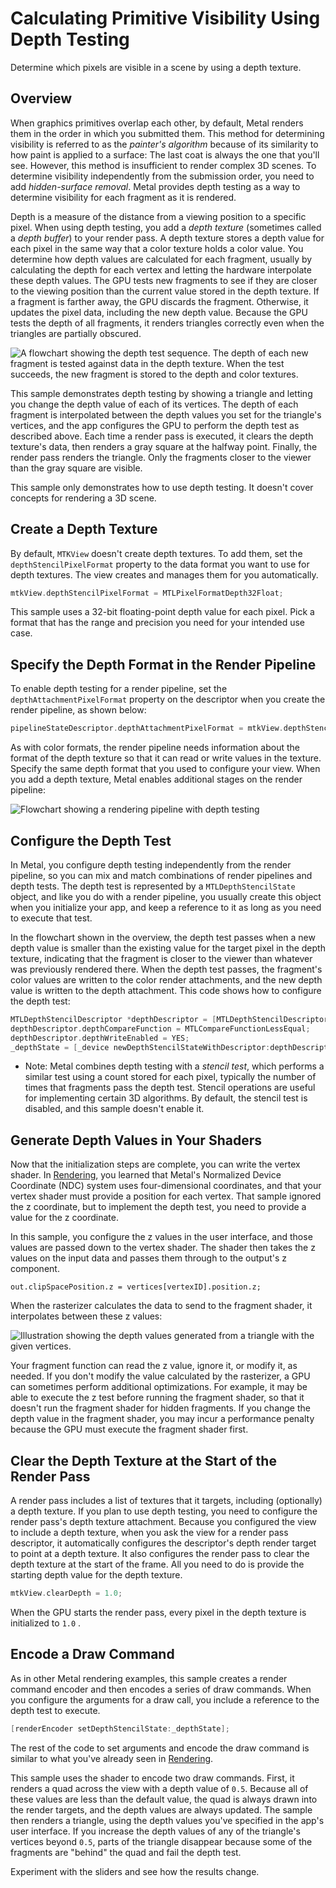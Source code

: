 # Calculating Primitive Visibility Using Depth Testing

Determine which pixels are visible in a scene by using a depth texture.

## Overview

When graphics primitives overlap each other, by default, Metal renders them in the order in which you submitted them. This method for determining visibility is referred to as the _painter's algorithm_ because of its similarity to how paint is applied to a surface: The last coat is always the one that you'll see. However, this method is insufficient to render complex 3D scenes.   To determine visibility independently from the submission order, you need to add *hidden-surface removal*. Metal provides depth testing as a way to determine visibility for each fragment as it is rendered.

Depth is a measure of the distance from a viewing position to a specific pixel. When using depth testing, you add a *depth texture* (sometimes called a *depth buffer*) to your render pass. A depth texture stores a depth value for each pixel in the same way that a color texture holds a color value. You determine how depth values are calculated for each fragment, usually by calculating the depth for each vertex and letting the hardware interpolate these depth values. The GPU tests new fragments to see if they are closer to the viewing position than the current value stored in the depth texture. If a fragment is farther away, the GPU discards the fragment. Otherwise, it updates the pixel data, including the new depth value. Because the GPU tests the depth of all fragments, it renders triangles correctly even when the triangles are partially obscured.

![A flowchart showing the depth test sequence. The depth of each new fragment is tested against data in the depth texture. When the test succeeds, the new fragment is stored to the depth and color textures.](./Documentation/depth-testing-flow.png "Depth Test Flow")

This sample demonstrates depth testing by showing a triangle and letting you change the depth value of each of its vertices. The depth of each fragment is interpolated between the depth values you set for the triangle's vertices, and the app configures the GPU to perform the depth test as described above. Each time a render pass is executed, it clears the depth texture's data, then renders a gray square at the halfway point. Finally, the render pass renders the triangle. Only the fragments closer to the viewer than the gray square are visible.

This sample only demonstrates how to use depth testing. It doesn't cover concepts for rendering a 3D scene.

## Create a Depth Texture

By default, `MTKView` doesn't create depth textures. To add them, set the `depthStencilPixelFormat` property to the data format you want to use for depth textures. The view creates and manages them for you automatically.

``` objective-c
mtkView.depthStencilPixelFormat = MTLPixelFormatDepth32Float;
```

This sample uses a 32-bit floating-point depth value for each pixel. Pick a format that has the range and precision you need for your intended use case.

## Specify the Depth Format in the Render Pipeline

To enable depth testing for a render pipeline, set the `depthAttachmentPixelFormat` property on the descriptor when you create the render pipeline, as shown below:

``` objective-c
pipelineStateDescriptor.depthAttachmentPixelFormat = mtkView.depthStencilPixelFormat;
```

As with color formats, the render pipeline needs information about the format of the depth texture so that it can read or write values in the texture. Specify the same depth format that you used to configure your view. When you add a depth texture, Metal enables additional stages on the render pipeline:

![Flowchart showing a rendering pipeline with depth testing](./Documentation/depth-testing-pipeline.png "Rendering Pipeline")

## Configure the Depth Test

In Metal, you configure depth testing independently from the render pipeline, so you can mix and match combinations of render pipelines and depth tests. The depth test is represented by a `MTLDepthStencilState` object, and like you do with a render pipeline, you usually create this object when you initialize your app, and keep a reference to it as long as you need to execute that test.

In the flowchart shown in the overview, the depth test passes when a new depth value is smaller than the existing value for the target pixel in the depth texture, indicating that the fragment is closer to the viewer than whatever was previously rendered there. When the depth test passes, the fragment's color values are written to the color render attachments, and the new depth value is written to the depth attachment. This code shows how to configure the depth test:

``` objective-c
MTLDepthStencilDescriptor *depthDescriptor = [MTLDepthStencilDescriptor new];
depthDescriptor.depthCompareFunction = MTLCompareFunctionLessEqual;
depthDescriptor.depthWriteEnabled = YES;
_depthState = [_device newDepthStencilStateWithDescriptor:depthDescriptor];
```

- Note: Metal combines depth testing with a *stencil test*, which performs a similar test using a count stored for each pixel, typically the number of times that fragments pass the depth test. Stencil operations are useful for implementing certain 3D algorithms. By default, the stencil test is disabled, and this sample doesn't enable it.

## Generate Depth Values in Your Shaders

Now that the initialization steps are complete, you can write the vertex shader. In [Rendering](https://developer.apple.com/documentation/metal/using_a_render_pipeline_to_render_primitives), you learned that Metal's Normalized Device Coordinate (NDC) system uses four-dimensional coordinates, and that your vertex shader must provide a position for each vertex. That sample ignored the z coordinate, but to implement the depth test, you need to provide a value for the z coordinate.

In this sample, you configure the z values in the user interface, and those values are passed down to the vertex shader. The shader then takes the z values on the input data and passes them through to the output's z component. 

``` metal
out.clipSpacePosition.z = vertices[vertexID].position.z;
```

When the rasterizer calculates the data to send to the fragment shader, it interpolates between these z values:

![Illustration showing the depth values generated from a triangle with the given vertices.](./Documentation/depth-testing-depth-values.png "Generated Depth Values From Triangle With Given Vertices")

Your fragment function can read the z value, ignore it, or modify it, as needed. If you don't modify the value calculated by the rasterizer, a GPU can sometimes perform additional optimizations. For example, it may be able to execute the z test before running the fragment shader, so that it doesn't run the fragment shader for hidden fragments. If you change the depth value in the fragment shader, you may incur a performance penalty because the GPU must execute the fragment shader first.

## Clear the Depth Texture at the Start of the Render Pass

A render pass includes a list of textures that it targets, including (optionally) a depth texture. If you plan to use depth testing, you need to configure the render pass's depth texture attachment.  Because you configured the view to include a depth texture, when you ask the view for a render pass descriptor, it automatically configures the descriptor's depth render target to point at a depth texture. It also configures the render pass to clear the depth texture at the start of the frame. All you need to do is provide the starting depth value for the depth texture.

``` objective-c
mtkView.clearDepth = 1.0;
```

When the GPU starts the render pass, every pixel in the depth texture is initialized to `1.0` .


## Encode a Draw Command

As in other Metal rendering examples, this sample creates a render command encoder and then encodes a series of draw commands. When you configure the arguments for a draw call, you include a reference to the depth test to execute. 
``` objective-c
[renderEncoder setDepthStencilState:_depthState];
```

The rest of the code to set arguments and encode the draw command is similar to what you've already seen in [Rendering](https://developer.apple.com/documentation/metal/using_a_render_pipeline_to_render_primitives).

This sample uses the shader to encode two draw commands. First, it renders a quad across the view with a depth value of `0.5`. Because all of these values are less than the default value, the quad is always drawn into the render targets, and the depth values are always updated. The sample then renders a triangle, using the depth values you've specified in the app's user interface. If you increase the depth values of any of the triangle's vertices beyond `0.5`, parts of the triangle disappear because some of the fragments are "behind" the quad and fail the depth test.

Experiment with the sliders and see how the results change.

